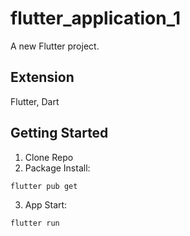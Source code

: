 # flutter_application_1

A new Flutter project.

## Extension

Flutter, Dart

## Getting Started

1. Clone Repo
2. Package Install:

```bash
flutter pub get
```

3. App Start:

```bash
flutter run
```
